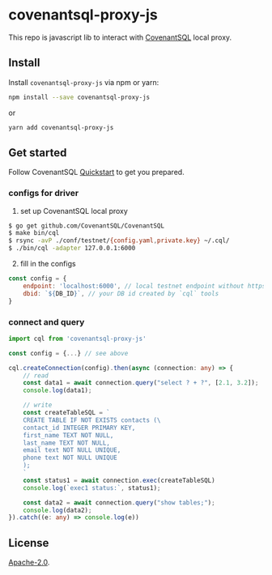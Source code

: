 # covenantsql-proxy-js

This repo is javascript lib to interact with [CovenantSQL](https://github.com/CovenantSQL/CovenantSQL) local proxy.

## Install

Install `covenantsql-proxy-js` via npm or yarn:
```bash
npm install --save covenantsql-proxy-js
```
or
```bash
yarn add covenantsql-proxy-js
```

## Get started
Follow CovenantSQL [Quickstart](https://testnet.covenantsql.io/quickstart) to get you prepared.


### configs for driver

1. set up CovenantSQL local proxy

```bash
$ go get github.com/CovenantSQL/CovenantSQL
$ make bin/cql
$ rsync -avP ./conf/testnet/{config.yaml,private.key} ~/.cql/
$ ./bin/cql -adapter 127.0.0.1:6000
```

2. fill in the configs

```javascript
const config = {
    endpoint: 'localhost:6000', // local testnet endpoint without https
    dbid: `${DB_ID}`, // your DB id created by `cql` tools
}
```

### connect and query
```typescript
import cql from 'covenantsql-proxy-js'

const config = {...} // see above

cql.createConnection(config).then(async (connection: any) => {
    // read
    const data1 = await connection.query("select ? + ?", [2.1, 3.2]);
    console.log(data1);

    // write
    const createTableSQL = `
    CREATE TABLE IF NOT EXISTS contacts (\
    contact_id INTEGER PRIMARY KEY,
    first_name TEXT NOT NULL,
    last_name TEXT NOT NULL,
    email text NOT NULL UNIQUE,
    phone text NOT NULL UNIQUE
    );
    `
    const status1 = await connection.exec(createTableSQL)
    console.log(`exec1 status:`, status1);

    const data2 = await connection.query("show tables;");
    console.log(data2);
}).catch((e: any) => console.log(e))
```

## License

[Apache-2.0](LICENSE).
